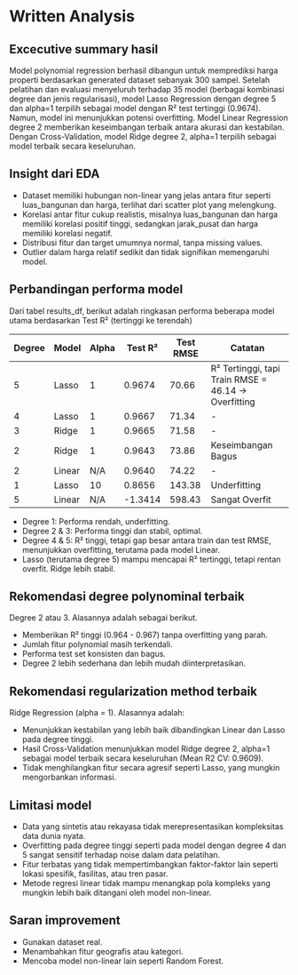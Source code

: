 # Written Analysis

## Excecutive summary hasil
Model polynomial regression berhasil dibangun untuk memprediksi harga properti berdasarkan generated dataset sebanyak 300 sampel. Setelah pelatihan dan evaluasi menyeluruh terhadap 35 model (berbagai kombinasi degree dan jenis regularisasi), model Lasso Regression dengan degree 5 dan alpha=1 terpilih sebagai model dengan R² test tertinggi (0.9674). Namun, model ini menunjukkan potensi overfitting. Model Linear Regression degree 2 memberikan keseimbangan terbaik antara akurasi dan kestabilan. Dengan Cross-Validation, model Ridge degree 2, alpha=1 terpilih sebagai model terbaik secara keseluruhan.

## Insight dari EDA
- Dataset memiliki hubungan non-linear yang jelas antara fitur seperti luas_bangunan dan harga, terlihat dari scatter plot yang melengkung.
- Korelasi antar fitur cukup realistis, misalnya luas_bangunan dan harga memiliki korelasi positif tinggi, sedangkan jarak_pusat dan harga memiliki korelasi negatif.
- Distribusi fitur dan target umumnya normal, tanpa missing values.
- Outlier dalam harga relatif sedikit dan tidak signifikan memengaruhi model.

## Perbandingan performa model
Dari tabel results_df, berikut adalah ringkasan performa beberapa model utama berdasarkan Test R² (tertinggi ke terendah)

| Degree | Model   | Alpha | Test R²   | Test RMSE | Catatan                                             |
|--------|---------|-------|-----------|-----------|-----------------------------------------------------|
| 5      | Lasso   | 1     | 0.9674    | 70.66     | R² Tertinggi, tapi Train RMSE = 46.14 → Overfitting |
| 4      | Lasso   | 1     | 0.9667    | 71.34     | -                                                   |
| 3      | Ridge   | 1     | 0.9665    | 71.58     | -                                                   |
| 2      | Ridge   | 1     | 0.9643    | 73.86     | Keseimbangan Bagus                                  |
| 2      | Linear  | N/A   | 0.9640    | 74.22     | -                                                   |
| 1      | Lasso   | 10    | 0.8656    | 143.38    | Underfitting                                        |
| 5      | Linear  | N/A   | -1.3414   | 598.43    | Sangat Overfit                                      |

- Degree 1: Performa rendah, underfitting.
- Degree 2 & 3: Performa tinggi dan stabil, optimal.
- Degree 4 & 5: R² tinggi, tetapi gap besar antara train dan test RMSE, menunjukkan overfitting, terutama pada model Linear.
- Lasso (terutama degree 5) mampu mencapai R² tertinggi, tetapi rentan overfit. Ridge lebih stabil.

## Rekomendasi degree polynominal terbaik
Degree 2 atau 3. Alasannya adalah sebagai berikut.
- Memberikan R² tinggi (0.964 - 0.967) tanpa overfitting yang parah.
- Jumlah fitur polynomial masih terkendali.
- Performa test set konsisten dan bagus.
- Degree 2 lebih sederhana dan lebih mudah diinterpretasikan.

## Rekomendasi regularization method terbaik
Ridge Regression (alpha = 1). Alasannya adalah:
- Menunjukkan kestabilan yang lebih baik dibandingkan Linear dan Lasso pada degree tinggi.
- Hasil Cross-Validation menunjukkan model Ridge degree 2, alpha=1 sebagai model terbaik secara keseluruhan (Mean R2 CV: 0.9609).
- Tidak menghilangkan fitur secara agresif seperti Lasso, yang mungkin mengorbankan informasi.

## Limitasi model
- Data yang sintetis atau rekayasa tidak merepresentasikan kompleksitas data dunia nyata.
- Overfitting pada degree tinggi seperti pada model dengan degree 4 dan 5 sangat sensitif terhadap noise dalam data pelatihan.
- Fitur terbatas yang tidak mempertimbangkan faktor-faktor lain seperti lokasi spesifik, fasilitas, atau tren pasar.
- Metode regresi linear tidak mampu menangkap pola kompleks yang mungkin lebih baik ditangani oleh model non-linear.

## Saran improvement
- Gunakan dataset real.
- Menambahkan fitur geografis atau kategori.
- Mencoba model non-linear lain seperti Random Forest.

